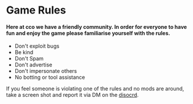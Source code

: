# Game Rules

#### Here at cco we have a friendly community. In order for everyone to have fun and enjoy the game please familiarise yourself with the rules. 

- Don't exploit bugs
- Be kind
- Don't Spam
- Don't advertise
- Don't impersonate others
- No botting or tool assistance

If you feel someone is violating one of the rules and no mods are around, take a screen shot and report it via DM on the [disocrd](https://discord.gg/JREx8xz).
